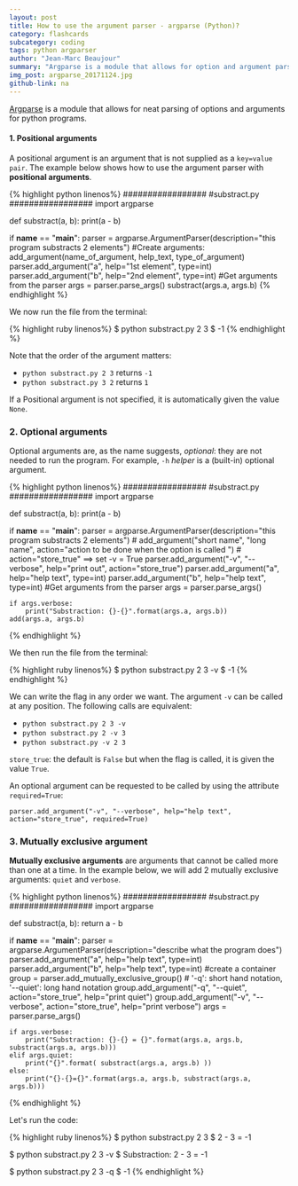```yaml
---
layout: post
title: How to use the argument parser - argparse (Python)?
category: flashcards
subcategory: coding
tags: python argparser
author: "Jean-Marc Beaujour"
summary: "Argparse is a module that allows for option and argument parsing for python programs"
img_post: argparse_20171124.jpg
github-link: na
---
```



[Argparse](https://docs.python.org/2/howto/argparse.html) is a module that allows for neat parsing of options and arguments for python programs.


#### **1. Positional arguments**

A positional argument is an argument that is not supplied as a `key=value pair`.
The example below shows how to use the argument parser with **positional arguments**.

{% highlight python linenos%}
#################
#substract.py
#################
import argparse

def substract(a, b):
    print(a - b)

if __name__ == "__main__":
    parser = argparse.ArgumentParser(description="this program substracts 2 elements")
    #Create arguments: add_argument(name_of_argument, help_text, type_of_argument)
    parser.add_argument("a", help="1st element", type=int)
    parser.add_argument("b", help="2nd element", type=int)
    #Get arguments from the parser
    args =  parser.parse_args()
    substract(args.a, args.b)
{% endhighlight %}

We now run the file from the terminal:

{% highlight ruby linenos%}
$ python substract.py 2 3
$ -1
{% endhighlight %}

Note that the order of the argument matters: 
* `python substract.py 2 3` returns `-1`
* `python substract.py 3 2` returns `1`

If a Positional argument is not specified, it is automatically given the value `None`.


### **2. Optional arguments**

Optional arguments are, as the name suggests, *optional*: they are not needed to run the program. For example, `-h` *helper* is a (built-in) optional argument.

{% highlight python linenos%}
#################
#substract.py
#################
import argparse

def substract(a, b):
    print(a - b)

if __name__ == "__main__":
    parser = argparse.ArgumentParser(description="this program substracts 2 elements")
    # add_argument("short name", "long name", action="action to be done when the option is called ")
    # action="store_true" ==> set -v = True
    parser.add_argument("-v", "--verbose", help="print out", action="store_true")
    parser.add_argument("a", help="help text", type=int)
    parser.add_argument("b", help="help text", type=int)
    #Get arguments from the parser
    args =  parser.parse_args()

    if args.verbose:
        print("Substraction: {}-{}".format(args.a, args.b))
    add(args.a, args.b)
{% endhighlight %}

We then run the file from the terminal:

{% highlight ruby linenos%}
$ python substract.py 2 3 -v
$ -1
{% endhighlight %}

We can write the flag in any order we want. The argument `-v` can be called at any position. The following calls are equivalent: 

* `python substract.py 2 3 -v`
* `python substract.py 2 -v 3`
* `python substract.py -v 2 3`

`store_true`: the default is `False` but when the flag is called, it is given the value `True`.

An optional argument can be requested to be called by using the attribute `required=True`:

`parser.add_argument("-v", "--verbose", help="help text", action="store_true", required=True)`




### **3. Mutually exclusive argument**

**Mutually exclusive arguments** are arguments that cannot be called more than one at a time.
In the example below, we will add 2 mutually exclusive arguments: `quiet` and `verbose`.

{% highlight python linenos%}
#################
#substract.py
#################
import argparse

def substract(a, b):
    return a - b

if __name__ == "__main__":
    parser = argparse.ArgumentParser(description="describe what the program does")
    parser.add_argument("a", help="help text", type=int)
    parser.add_argument("b", help="help text", type=int)
    #create a container
    group = parser.add_mutually_exclusive_group()
    # '-q': short hand notation, '--quiet': long hand notation
    group.add_argument("-q", "--quiet", action="store_true", help="print quiet")
    group.add_argument("-v", "--verbose", action="store_true", help="print verbose")
    args =  parser.parse_args()

    if args.verbose:
        print("Substraction: {}-{} = {}".format(args.a, args.b, substract(args.a, args.b)))
    elif args.quiet:
        print("{}".format( substract(args.a, args.b) ))
    else:
        print("{}-{}={}".format(args.a, args.b, substract(args.a, args.b)))
{% endhighlight %}

Let's run the code:

{% highlight ruby linenos%}
$ python substract.py 2 3
$ 2 - 3 = -1

$ python substract.py 2 3 -v
$ Substraction: 2 - 3 = -1

$ python substract.py 2 3 -q
$ -1
{% endhighlight %} 